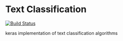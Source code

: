 # Text Classification

[![Build Status](https://travis-ci.org/qiangsiwei/text_classification.svg?branch=master)](https://travis-ci.org/qiangsiwei/text_classification)

keras implementation of text classification algorithms